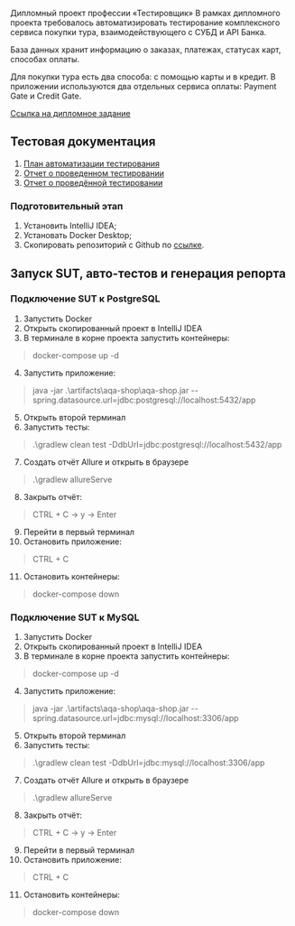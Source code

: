 Дипломный проект профессии «Тестировщик»
В рамках дипломного проекта требовалось автоматизировать тестирование комплексного сервиса покупки тура, взаимодействующего с СУБД и API Банка.

База данных хранит информацию о заказах, платежах, статусах карт, способах оплаты.

Для покупки тура есть два способа: с помощью карты и в кредит. В приложении используются два отдельных сервиса оплаты: Payment Gate и Credit Gate.

[Ссылка на дипломное задание](https://github.com/netology-code/qa-diploma?tab=readme-ov-file)

## Тестовая документация
1. [План автоматизации тестирования](https://github.com/Andrei763/Diplom/blob/main/documents/Plan.md) 
2. [Отчет о проведенном тестировании](https://github.com/Andrei763/Diplom/blob/main/documents/Report.md)
3. [Отчет о проведённой тестировании](https://github.com/Andrei763/Diplom/blob/main/documents/Summary.md)
### Подготовительный этап
1. Установить IntelliJ IDEA;
2. Установать Docker Desktop;
3. Скопировать репозиторий с Github по [ссылке](https://github.com/Andrei763/Diplom).

## Запуск SUT, авто-тестов и генерация репорта
### Подключение SUT к PostgreSQL
1. Запустить Docker
2. Открыть скопированный проект в IntelliJ IDEA
3. В терминале в корне проекта запустить контейнеры:
 > docker-compose up -d
4. Запустить приложение:
> java -jar .\artifacts\aqa-shop\aqa-shop.jar --spring.datasource.url=jdbc:postgresql://localhost:5432/app
5. Открыть второй терминал
6. Запустить тесты:
> .\gradlew clean test -DdbUrl=jdbc:postgresql://localhost:5432/app
7. Создать отчёт Allure и открыть в браузере
> .\gradlew allureServe
8. Закрыть отчёт:
> CTRL + C -> y -> Enter
9. Перейти в первый терминал
10. Остановить приложение:
> CTRL + C
11. Остановить контейнеры:
> docker-compose down
### Подключение SUT к MySQL
1. Запустить Docker
2. Открыть скопированный проект в IntelliJ IDEA
3. В терминале в корне проекта запустить контейнеры:
 > docker-compose up -d
4. Запустить приложение:
> java -jar .\artifacts\aqa-shop\aqa-shop.jar --spring.datasource.url=jdbc:mysql://localhost:3306/app
5. Открыть второй терминал
6. Запустить тесты:
> .\gradlew clean test -DdbUrl=jdbc:mysql://localhost:3306/app
7. Создать отчёт Allure и открыть в браузере
> .\gradlew allureServe
8. Закрыть отчёт:
> CTRL + C -> y -> Enter
9. Перейти в первый терминал
10. Остановить приложение:
> CTRL + C
11. Остановить контейнеры:
> docker-compose down
